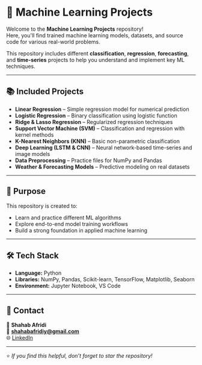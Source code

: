 # 🤖 Machine Learning Projects

Welcome to the **Machine Learning Projects** repository!  
Here, you'll find trained machine learning models, datasets, and source code for various real-world problems.

This repository includes different **classification**, **regression**, **forecasting**, and **time-series** projects to help you understand and implement key ML techniques.

---

## 📚 Included Projects

- **Linear Regression** – Simple regression model for numerical prediction  
- **Logistic Regression** – Binary classification using logistic function  
- **Ridge & Lasso Regression** – Regularized regression techniques  
- **Support Vector Machine (SVM)** – Classification and regression with kernel methods  
- **K-Nearest Neighbors (KNN)** – Basic non-parametric classification  
- **Deep Learning (LSTM & CNN)** – Neural network-based time-series and image models  
- **Data Preprocessing** – Practice files for NumPy and Pandas  
- **Weather & Forecasting Models** – Predictive modeling on real datasets  

---

## 🧠 Purpose

This repository is created to:
- Learn and practice different ML algorithms  
- Explore end-to-end model training workflows  
- Build a strong foundation in applied machine learning  

---

## 🛠️ Tech Stack

- **Language:** Python  
- **Libraries:** NumPy, Pandas, Scikit-learn, TensorFlow, Matplotlib, Seaborn  
- **Environment:** Jupyter Notebook, VS Code  

---

## 💬 Contact

👤 **Shahab Afridi**  
📧 **shahabafridiy@gmail.com**  
🌐 [LinkedIn](https://www.linkedin.com/in/shahab-afridy-9ba965286/)

---

⭐ *If you find this helpful, don’t forget to star the repository!*
